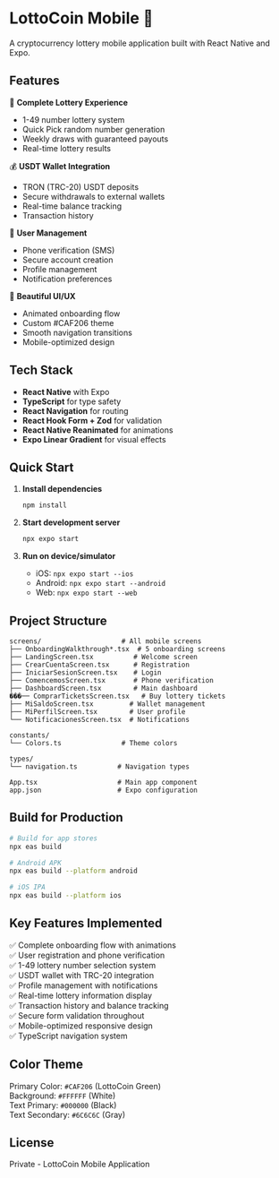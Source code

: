 # LottoCoin Mobile 🎰

A cryptocurrency lottery mobile application built with React Native and Expo.

## Features

🎯 **Complete Lottery Experience**
- 1-49 number lottery system
- Quick Pick random number generation  
- Weekly draws with guaranteed payouts
- Real-time lottery results

💰 **USDT Wallet Integration**
- TRON (TRC-20) USDT deposits
- Secure withdrawals to external wallets
- Real-time balance tracking
- Transaction history

👤 **User Management**
- Phone verification (SMS)
- Secure account creation
- Profile management
- Notification preferences

🎨 **Beautiful UI/UX**
- Animated onboarding flow
- Custom #CAF206 theme
- Smooth navigation transitions
- Mobile-optimized design

## Tech Stack

- **React Native** with Expo
- **TypeScript** for type safety
- **React Navigation** for routing
- **React Hook Form + Zod** for validation
- **React Native Reanimated** for animations
- **Expo Linear Gradient** for visual effects

## Quick Start

1. **Install dependencies**
   ```bash
   npm install
   ```

2. **Start development server**
   ```bash
   npx expo start
   ```

3. **Run on device/simulator**
   - iOS: `npx expo start --ios`
   - Android: `npx expo start --android`
   - Web: `npx expo start --web`

## Project Structure

```
screens/                    # All mobile screens
├── OnboardingWalkthrough*.tsx  # 5 onboarding screens
├── LandingScreen.tsx          # Welcome screen
├── CrearCuentaScreen.tsx      # Registration
├── IniciarSesionScreen.tsx    # Login
├── ComencemosScreen.tsx       # Phone verification
├── DashboardScreen.tsx        # Main dashboard
���── ComprarTicketsScreen.tsx   # Buy lottery tickets
├── MiSaldoScreen.tsx         # Wallet management
├── MiPerfilScreen.tsx        # User profile
└── NotificacionesScreen.tsx  # Notifications

constants/
└── Colors.ts               # Theme colors

types/
└── navigation.ts          # Navigation types

App.tsx                    # Main app component
app.json                   # Expo configuration
```

## Build for Production

```bash
# Build for app stores
npx eas build

# Android APK
npx eas build --platform android

# iOS IPA  
npx eas build --platform ios
```

## Key Features Implemented

✅ Complete onboarding flow with animations  
✅ User registration and phone verification  
✅ 1-49 lottery number selection system  
✅ USDT wallet with TRC-20 integration  
✅ Profile management with notifications  
✅ Real-time lottery information display  
✅ Transaction history and balance tracking  
✅ Secure form validation throughout  
✅ Mobile-optimized responsive design  
✅ TypeScript navigation system  

## Color Theme

Primary Color: `#CAF206` (LottoCoin Green)  
Background: `#FFFFFF` (White)  
Text Primary: `#000000` (Black)  
Text Secondary: `#6C6C6C` (Gray)  

## License

Private - LottoCoin Mobile Application
